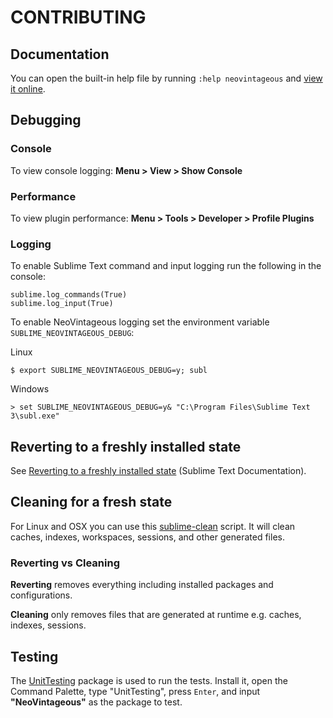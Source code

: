 # CONTRIBUTING

## Documentation

You can open the built-in help file by running `:help neovintageous` and [view it online](https://github.com/NeoVintageous/NeoVintageous/blob/master/res/doc/neovintageous.txt).

## Debugging

### Console

To view console logging: **Menu > View > Show Console**

### Performance

To view plugin performance: **Menu > Tools > Developer > Profile Plugins**

### Logging

To enable Sublime Text command and input logging run the following in the console:

```
sublime.log_commands(True)
sublime.log_input(True)
```

To enable NeoVintageous logging set the environment variable `SUBLIME_NEOVINTAGEOUS_DEBUG`:

Linux

```
$ export SUBLIME_NEOVINTAGEOUS_DEBUG=y; subl
```

Windows

```
> set SUBLIME_NEOVINTAGEOUS_DEBUG=y& "C:\Program Files\Sublime Text 3\subl.exe"
```

## Reverting to a freshly installed state

See [Reverting to a freshly installed state](https://www.sublimetext.com/docs/3/revert.html) (Sublime Text Documentation).

## Cleaning for a fresh state

For Linux and OSX you can use this [sublime-clean](https://github.com/gerardroche/dotfiles/blob/master/src/bin/sublime-clean) script. It will clean caches, indexes, workspaces, sessions, and other generated files.

### Reverting vs Cleaning

**Reverting** removes everything including installed packages and configurations.

**Cleaning** only removes files that are generated at runtime e.g. caches, indexes, sessions.

## Testing

The [UnitTesting](https://github.com/randy3k/UnitTesting) package is used to run the tests. Install it, open the Command Palette, type "UnitTesting", press `Enter`, and input **"NeoVintageous"** as the package to test.
